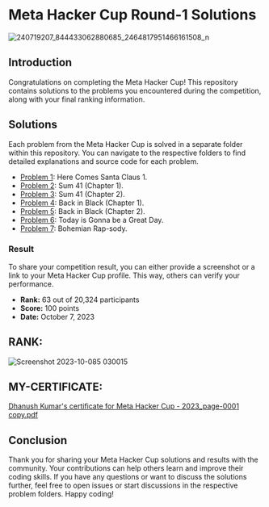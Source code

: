# Meta Hacker Cup Round-1 Solutions


![240719207_844433062880685_2464817951466161508_n](https://github.com/Dhanush2468/META-HACKER-CUP-2023/assets/112778628/7904708d-d1b4-43bb-98ce-f465e6d719e1)


## Introduction

Congratulations on completing the Meta Hacker Cup! This repository contains solutions to the problems you encountered during the competition, along with your final ranking information.

## Solutions

Each problem from the Meta Hacker Cup is solved in a separate folder within this repository. You can navigate to the respective folders to find detailed explanations and source code for each problem.

- [Problem 1](problem1/): Here Comes Santa Claus 1.
- [Problem 2](problem2/): Sum 41 (Chapter 1).
- [Problem 3](problem3/): Sum 41 (Chapter 2).
- [Problem 4](problem4/): Back in Black (Chapter 1).
- [Problem 5](problem5/): Back in Black (Chapter 2).
- [Problem 6](problem6/): Today is Gonna be a Great Day.
- [Problem 7](problem7/): Bohemian Rap-sody.




### Result

To share your competition result, you can either provide a screenshot or a link to your Meta Hacker Cup profile. This way, others can verify your performance.

- **Rank:** 63 out of  20,324 participants
- **Score:** 100 points
- **Date:** October 7, 2023

## RANK:
![Screenshot 2023-10-085 030015](https://github.com/Dhanush2468/META-HACKER-CUP-2023/assets/112778628/02ab6ce3-2d4d-489d-99a4-f93817f258db)


## MY-CERTIFICATE:
[Dhanush Kumar's certificate for Meta Hacker Cup - 2023_page-0001 copy.pdf](https://github.com/Dhanush2468/META-HACKER-CUP-2023/files/12839164/Dhanush.Kumar.s.certificate.for.Meta.Hacker.Cup.-.2023_page-0001.copy.pdf)




## Conclusion

Thank you for sharing your Meta Hacker Cup solutions and results with the community. Your contributions can help others learn and improve their coding skills. If you have any questions or want to discuss the solutions further, feel free to open issues or start discussions in the respective problem folders. Happy coding!
